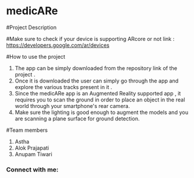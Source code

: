 # medicARe
#Project Description

#Make sure to check if your device is supporting ARcore or not
link : https://developers.google.com/ar/devices

#How to use the project
1. The app can be simply downloaded from the repository link of the project .
2. Once it is downloaded  the user can simply go through the app and explore the various tracks present in it .
3. Since the medicARe app is an Augmented Reality supported app , it requires you to scan the ground in order to 
   place an object in the real world through your smartphone's rear camera.
4. Make sure the lighting is good enough to augment the models and you are scanning a plane surface for ground detection.

#Team members
1. Astha 
2. Alok Prajapati
3. Anupam Tiwari


<h3 align="left">Connect with me:</h3>
<p align="left">
</p>
